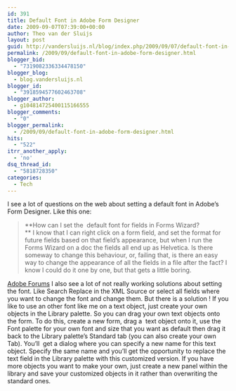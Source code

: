 ```yaml
---
id: 391
title: Default Font in Adobe Form Designer
date: 2009-09-07T07:39:00+00:00
author: Theo van der Sluijs
layout: post
guid: http://vandersluijs.nl/blog/index.php/2009/09/07/default-font-in-adobe-form-designer/
permalink: /2009/09/default-font-in-adobe-form-designer.html
blogger_bid:
  - "7319082336334478150"
blogger_blog:
  - blog.vandersluijs.nl
blogger_id:
  - "3918594577602463708"
blogger_author:
  - g104814725400115166555
blogger_comments:
  - "0"
blogger_permalink:
  - /2009/09/default-font-in-adobe-form-designer.html
hits:
  - "522"
itrr_another_apply:
  - 'no'
dsq_thread_id:
  - "5818728350"
categories:
  - Tech
---
```

I see a lot of questions on the web about setting a default font in Adobe’s Form Designer. Like this one: 

> **How can I set the  default font for fields in Forms Wizard?   
>** I know that I can right click on a form field, and set the format for future fields based on that field&#8217;s appearance, but when I run the Forms Wizard on a doc the fields all end up as Helvetica. Is there someway to change this behaviour, or, failing that, is there an easy way to change the appearance of all the fields in a file after the fact? I know I could do it one by one, but that gets a little boring. 

<a title="Setting default font in Adobe Form Designer" href="http://forums.adobe.com/thread/300264" target="_blank">Adobe Forums</a> I also see a lot of not really working solutions about setting the font. Like Search Replace in the XML Source or select all fields where you want to change the font and change them. But there is a solution ! <a name="more"></a> If you like to use an other font like me on a text object, just create your own objects in the Library palette. So you can drag your own text objects onto the form. To do this, create a new form, drag a  text object onto it, use the Font palette for your own font and size that you want as default then drag it back to the Library palette&#8217;s Standard tab (you can also create your own Tab). You&#8217;ll  get a dialog where you can specify a new name for this text object. Specify the same name and you&#8217;ll get the opportunity to replace the text field in the Library palette with this customized version. If you have more objects you want to make your own, just create a new panel within the library and save your customized objects in it rather than overwriting the standard ones.